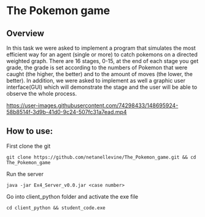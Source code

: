 # The Pokemon game

## Overview
In this task we were asked to implement a program that simulates the most efficient way for an agent (single or more) to catch pokemons on 
a directed weighted graph. There are 16 stages, 0-15, at the end of each stage you get grade, the grade is set according to the 
numbers of Pokemon that were caught (the higher, the better) and to the amount of moves (the lower, the better).
In addition, we were asked to implement as well a graphic user interface(GUI) which will demonstrate the stage and the user will be able to observe
the whole process. 




https://user-images.githubusercontent.com/74298433/148695924-58b8514f-3d9b-41d0-9c24-507fc31a7ead.mp4





## How to use:
First clone the git
```
git clone https://github.com/netanellevine/The_Pokemon_game.git && cd The_Pokemon_game
```
Run the server
```
java -jar Ex4_Server_v0.0.jar <case number>
```
Go into client_python folder and activate the exe file
```
cd client_python && student_code.exe
```
